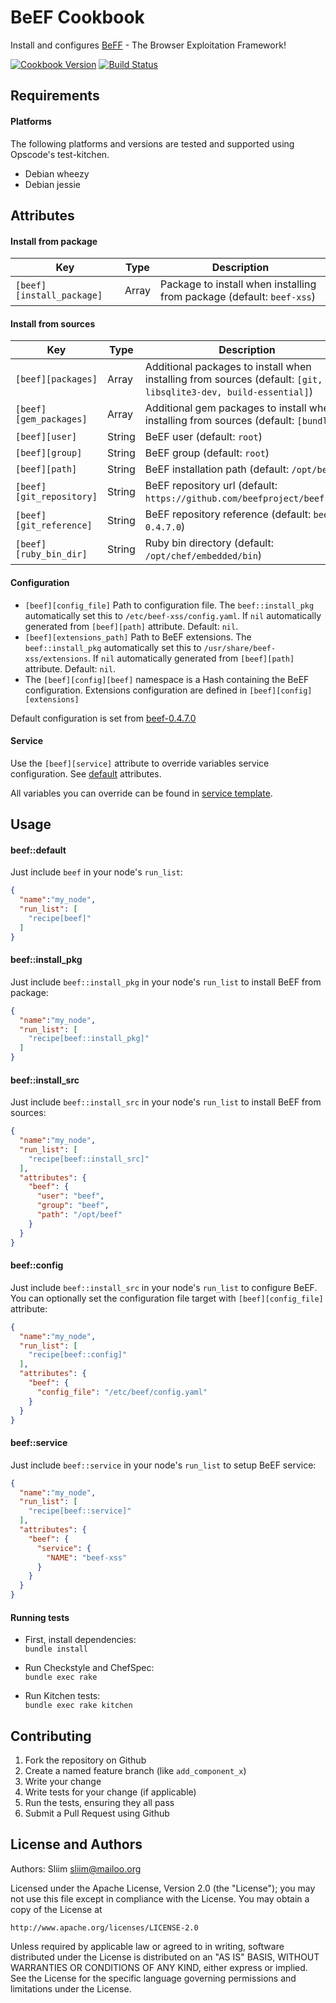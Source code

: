 BeEF Cookbook
=============
Install and configures [BeFF](http://beefproject.com) - The Browser Exploitation Framework!

[![Cookbook Version](https://img.shields.io/cookbook/v/beef.svg)](https://community.opscode.com/cookbooks/beef) [![Build Status](https://secure.travis-ci.org/sliim-cookbooks/beef.png)](http://travis-ci.org/sliim-cookbooks/beef)

Requirements
------------
#### Platforms
The following platforms and versions are tested and supported using Opscode's test-kitchen.
- Debian wheezy
- Debian jessie

Attributes
----------
#### Install from package
|               Key         |  Type  |                 Description                                           |
| ------------------------- | ------ | --------------------------------------------------------------------- |
| `[beef][install_package]` | Array  | Package to install when installing from package (default: `beef-xss`) |

#### Install from sources
| Key                      | Type   | Description                                                                                                     |
| ------------------------ | ------ | --------------------------------------------------------------------------------------------------------------- |
| `[beef][packages]`       | Array  | Additional packages to install when installing from sources (default: `[git, libsqlite3-dev, build-essential]`) |
| `[beef][gem_packages]`   | Array  | Additional gem packages to install when installing from sources (default: `[bundler]`)                          |
| `[beef][user]`           | String | BeEF user (default: `root`)                                                                                     |
| `[beef][group]`          | String | BeEF group (default: `root`)                                                                                    |
| `[beef][path]`           | String | BeEF installation path (default: `/opt/beef`)                                                                   |
| `[beef][git_repository]` | String | BeEF repository url (default: `https://github.com/beefproject/beef.git`)                                        |
| `[beef][git_reference]`  | String | BeEF repository reference (default: `beef-0.4.7.0`)                                                             |
| `[beef][ruby_bin_dir]`   | String | Ruby bin directory (default: `/opt/chef/embedded/bin`)                                                          |

#### Configuration
- `[beef][config_file]` Path to configuration file. The `beef::install_pkg` automatically set this to `/etc/beef-xss/config.yaml`. If `nil` automatically generated from `[beef][path]` attribute. Default: `nil`.
- `[beef][extensions_path]` Path to BeEF extensions. The `beef::install_pkg` automatically set this to `/usr/share/beef-xss/extensions`. If `nil` automatically generated from `[beef][path]` attribute. Default: `nil`.
- The `[beef][config][beef]` namespace is a Hash containing the BeEF configuration. Extensions configuration are defined in `[beef][config][extensions]`

Default configuration is set from [beef-0.4.7.0](https://github.com/beefproject/beef/blob/beef-0.4.7.0/config.yaml)

#### Service
Use the `[beef][service]` attribute to override variables service configuration. See [default](attributes/default.rb) attributes.

All variables you can override can be found in [service template](templates/default/service/init.erb#L13-L20).

Usage
-----
#### beef::default
Just include `beef` in your node's `run_list`:

```json
{
  "name":"my_node",
  "run_list": [
    "recipe[beef]"
  ]
}
```

#### beef::install_pkg
Just include `beef::install_pkg` in your node's `run_list` to install BeEF from package:

```json
{
  "name":"my_node",
  "run_list": [
    "recipe[beef::install_pkg]"
  ]
}
```

#### beef::install_src
Just include `beef::install_src` in your node's `run_list` to install BeEF from sources:

```json
{
  "name":"my_node",
  "run_list": [
    "recipe[beef::install_src]"
  ],
  "attributes": {
    "beef": {
      "user": "beef",
      "group": "beef",
      "path": "/opt/beef"
    }
  }
}
```

#### beef::config
Just include `beef::install_src` in your node's `run_list` to configure BeEF.
You can optionally set the configuration file target with `[beef][config_file]` attribute:

```json
{
  "name":"my_node",
  "run_list": [
    "recipe[beef::config]"
  ],
  "attributes": {
    "beef": {
      "config_file": "/etc/beef/config.yaml"
    }
  }
}
```

#### beef::service
Just include `beef::service` in your node's `run_list` to setup BeEF service:

```json
{
  "name":"my_node",
  "run_list": [
    "recipe[beef::service]"
  ],
  "attributes": {
    "beef": {
      "service": {
        "NAME": "beef-xss"
      }
    }
  }
}
```

#### Running tests

- First, install dependencies:  
`bundle install`

- Run Checkstyle and ChefSpec:  
`bundle exec rake`

- Run Kitchen tests:  
`bundle exec rake kitchen`  

Contributing
------------

1. Fork the repository on Github
2. Create a named feature branch (like `add_component_x`)
3. Write your change
4. Write tests for your change (if applicable)
5. Run the tests, ensuring they all pass
6. Submit a Pull Request using Github

License and Authors
-------------------
Authors: Sliim <sliim@mailoo.org> 

Licensed under the Apache License, Version 2.0 (the "License"); you may not use this file except in compliance with the License. You may obtain a copy of the License at

    http://www.apache.org/licenses/LICENSE-2.0

Unless required by applicable law or agreed to in writing, software distributed under the License is distributed on an "AS IS" BASIS, WITHOUT WARRANTIES OR CONDITIONS OF ANY KIND, either express or implied. See the License for the specific language governing permissions and limitations under the License.

